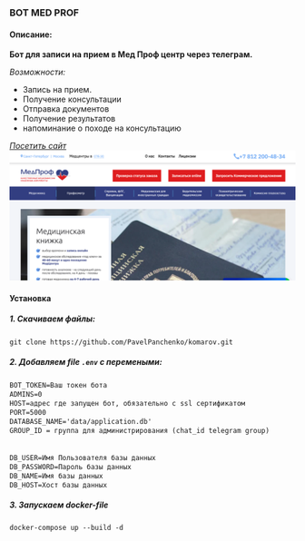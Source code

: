 ### **BOT MED PROF** 
#### **Описание:**

**Бот для записи на прием в Мед Проф центр через телеграм.**

*Возможности:*
- Запись на прием.
- Получение консультации
- Отправка документов
- Получение результатов
- напоминание о походе на консультацию

*[Посетить сайт](https://mc-medprof.ru/)*
![site](./med.png)

#### **Установка**
##### 1. **Скачиваем файлы:**
```
git clone https://github.com/PavelPanchenko/komarov.git
```

##### 2. **Добавляем file `.env` c перемеными:**
```
BOT_TOKEN=Ваш токен бота
ADMINS=0
HOST=адрес где запущен бот, обязательно с ssl сертификатом
PORT=5000
DATABASE_NAME='data/application.db'
GROUP_ID = группа для администрирования (chat_id telegram group)


DB_USER=Имя Пользователя базы данных
DB_PASSWORD=Пароль базы данных
DB_NAME=Имя базы данных
DB_HOST=Хост базы данных
```

##### 3. **Запускаем docker-file**
```
docker-compose up --build -d
```